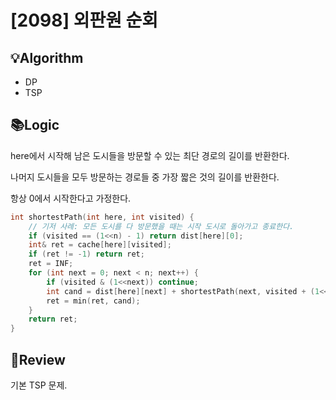# [2098] 외판원 순회
## 💡Algorithm
- DP
- TSP
## 📚Logic
here에서 시작해 남은 도시들을 방문할 수 있는 최단 경로의 길이를 반환한다.

나머지 도시들을 모두 방문하는 경로들 중 가장 짧은 것의 길이를 반환한다.

항상 0에서 시작한다고 가정한다.
```c++
int shortestPath(int here, int visited) {
	// 기저 사례: 모든 도시를 다 방문했을 때는 시작 도시로 돌아가고 종료한다.
	if (visited == (1<<n) - 1) return dist[here][0];
	int& ret = cache[here][visited];
	if (ret != -1) return ret;
	ret = INF;
	for (int next = 0; next < n; next++) {
		if (visited & (1<<next)) continue;
		int cand = dist[here][next] + shortestPath(next, visited + (1<<next));
		ret = min(ret, cand);
	}
	return ret;
}
```
## 📝Review
기본 TSP 문제.
